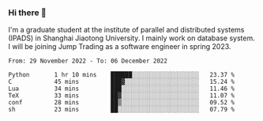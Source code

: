 ### Hi there 👋

I'm a graduate student at the institute of parallel and distributed systems (IPADS) in Shanghai Jiaotong University. I mainly work on database system. I will be joining Jump Trading as a software engineer in spring 2023.

<!--START_SECTION:waka-->

```text
From: 29 November 2022 - To: 06 December 2022

Python       1 hr 10 mins    ██████░░░░░░░░░░░░░░░░░░░   23.37 %
C            45 mins         ███▓░░░░░░░░░░░░░░░░░░░░░   15.24 %
Lua          34 mins         ███░░░░░░░░░░░░░░░░░░░░░░   11.46 %
TeX          33 mins         ██▓░░░░░░░░░░░░░░░░░░░░░░   11.07 %
conf         28 mins         ██▒░░░░░░░░░░░░░░░░░░░░░░   09.52 %
sh           23 mins         ██░░░░░░░░░░░░░░░░░░░░░░░   07.79 %
```

<!--END_SECTION:waka-->

<!--
**yqmmm/yqmmm** is a ✨ _special_ ✨ repository because its `README.md` (this file) appears on your GitHub profile.

Here are some ideas to get you started:

- 🔭 I’m currently working on ...
- 🌱 I’m currently learning ...
- 👯 I’m looking to collaborate on ...
- 🤔 I’m looking for help with ...
- 💬 Ask me about ...
- 📫 How to reach me: ...
- 😄 Pronouns: ...
- ⚡ Fun fact: ...
-->
